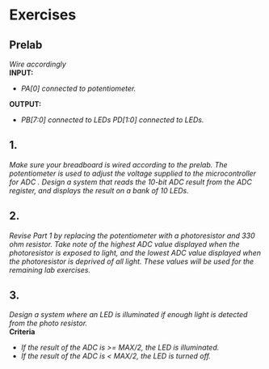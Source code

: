 # Exercises

## Prelab
*Wire accordingly*  
**INPUT:**  
  * *PA[0] connected to potentiometer.*  

**OUTPUT:**  
  * *PB[7:0] connected to LEDs PD[1:0] connected to LEDs.*

## 1. 
*Make sure your breadboard is wired according to the prelab. The potentiometer is used to adjust the voltage supplied to the microcontroller for ADC . Design a system that reads the 10-bit ADC result from the ADC register, and displays the result on a bank of 10 LEDs.*

## 2. 
*Revise Part 1 by replacing the potentiometer with a photoresistor and 330 
ohm resistor. Take note of the highest ADC value displayed when the photoresistor is exposed to light, and the lowest ADC value displayed when the photoresistor is deprived of all light. These values will be used for the remaining lab exercises.*

## 3. 
*Design a system where an LED is illuminated if enough light is detected from the photo resistor.*  
**Criteria**
  * *If the result of the ADC is >= MAX/2, the LED is illuminated.*
  * *If the result of the ADC is < MAX/2, the LED is turned off.*

 
